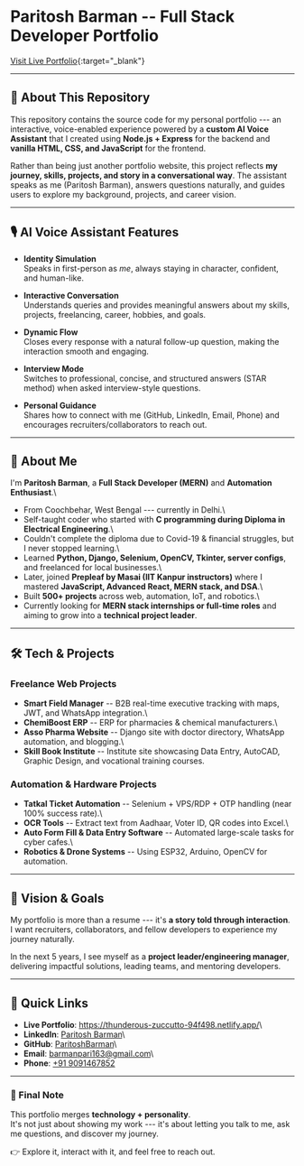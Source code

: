 # Paritosh Barman -- Full Stack Developer Portfolio

[Visit Live Portfolio](https://thunderous-zuccutto-94f498.netlify.app/){:target="_blank"}


------------------------------------------------------------------------

## 📖 About This Repository

This repository contains the source code for my personal portfolio ---
an interactive, voice-enabled experience powered by a **custom AI Voice
Assistant** that I created using **Node.js + Express** for the backend
and **vanilla HTML, CSS, and JavaScript** for the frontend.

Rather than being just another portfolio website, this project reflects
**my journey, skills, projects, and story in a conversational way**. The
assistant speaks as me (Paritosh Barman), answers questions naturally,
and guides users to explore my background, projects, and career vision.

------------------------------------------------------------------------

## 🎙️ AI Voice Assistant Features

-   **Identity Simulation**\
    Speaks in first-person as *me*, always staying in character,
    confident, and human-like.

-   **Interactive Conversation**\
    Understands queries and provides meaningful answers about my skills,
    projects, freelancing, career, hobbies, and goals.

-   **Dynamic Flow**\
    Closes every response with a natural follow-up question, making the
    interaction smooth and engaging.

-   **Interview Mode**\
    Switches to professional, concise, and structured answers (STAR
    method) when asked interview-style questions.

-   **Personal Guidance**\
    Shares how to connect with me (GitHub, LinkedIn, Email, Phone) and
    encourages recruiters/collaborators to reach out.

------------------------------------------------------------------------

## 🚀 About Me

I'm **Paritosh Barman**, a **Full Stack Developer (MERN)** and
**Automation Enthusiast**.\
- From Coochbehar, West Bengal --- currently in Delhi.\
- Self-taught coder who started with **C programming during Diploma in
Electrical Engineering**.\
- Couldn't complete the diploma due to Covid-19 & financial struggles,
but I never stopped learning.\
- Learned **Python, Django, Selenium, OpenCV, Tkinter, server configs**,
and freelanced for local businesses.\
- Later, joined **Prepleaf by Masai (IIT Kanpur instructors)** where I
mastered **JavaScript, Advanced React, MERN stack, and DSA**.\
- Built **500+ projects** across web, automation, IoT, and robotics.\
- Currently looking for **MERN stack internships or full-time roles**
and aiming to grow into a **technical project leader**.

------------------------------------------------------------------------

## 🛠️ Tech & Projects

### Freelance Web Projects

-   **Smart Field Manager** -- B2B real-time executive tracking with
    maps, JWT, and WhatsApp integration.\
-   **ChemiBoost ERP** -- ERP for pharmacies & chemical manufacturers.\
-   **Asso Pharma Website** -- Django site with doctor directory,
    WhatsApp automation, and blogging.\
-   **Skill Book Institute** -- Institute site showcasing Data Entry,
    AutoCAD, Graphic Design, and vocational training courses.

### Automation & Hardware Projects

-   **Tatkal Ticket Automation** -- Selenium + VPS/RDP + OTP handling
    (near 100% success rate).\
-   **OCR Tools** -- Extract text from Aadhaar, Voter ID, QR codes into
    Excel.\
-   **Auto Form Fill & Data Entry Software** -- Automated large-scale
    tasks for cyber cafes.\
-   **Robotics & Drone Systems** -- Using ESP32, Arduino, OpenCV for
    automation.

------------------------------------------------------------------------

## 🎯 Vision & Goals

My portfolio is more than a resume --- it's **a story told through
interaction**.\
I want recruiters, collaborators, and fellow developers to experience my
journey naturally.

In the next 5 years, I see myself as a **project leader/engineering
manager**, delivering impactful solutions, leading teams, and mentoring
developers.

------------------------------------------------------------------------

## 🔗 Quick Links

-   **Live Portfolio**:
    <https://thunderous-zuccutto-94f498.netlify.app/>\
-   **LinkedIn**: [Paritosh
    Barman](https://www.linkedin.com/in/paritosh-barman-003257229)\
-   **GitHub**: [ParitoshBarman](https://github.com/ParitoshBarman)\
-   **Email**: <barmanpari163@gmail.com>\
-   **Phone**: [+91 9091467852](tel:+919091467852)

------------------------------------------------------------------------

### 💬 Final Note

This portfolio merges **technology + personality**.\
It's not just about showing my work --- it's about letting you talk to
me, ask me questions, and discover my journey.

👉 Explore it, interact with it, and feel free to reach out.
